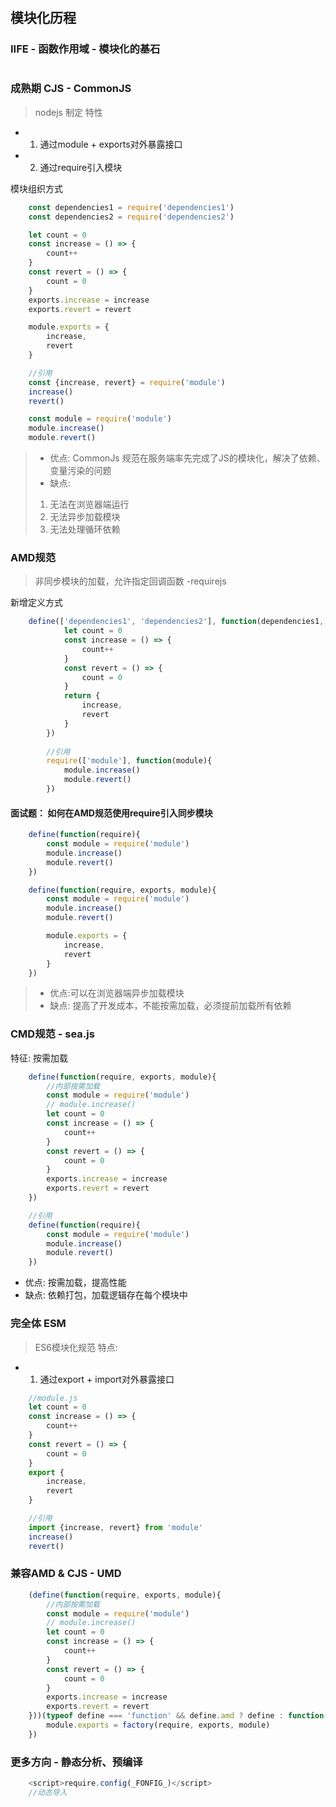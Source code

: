 #

## 模块化历程

### IIFE - 函数作用域 - 模块化的基石

```js

```

### 成熟期 CJS - CommonJS

> nodejs 制定
特性

- 1. 通过module + exports对外暴露接口
- 2. 通过require引入模块

模块组织方式

```js
    const dependencies1 = require('dependencies1')
    const dependencies2 = require('dependencies2')

    let count = 0
    const increase = () => {
        count++
    }
    const revert = () => {
        count = 0
    }
    exports.increase = increase
    exports.revert = revert

    module.exports = {
        increase,
        revert
    }

    //引用
    const {increase, revert} = require('module')
    increase()
    revert()

    const module = require('module')
    module.increase()
    module.revert()
```

> - 优点:
>CommonJs 规范在服务端率先完成了JS的模块化，解决了依赖、变量污染的问题
> - 缺点:
>
> 1. 无法在浏览器端运行
> 2. 无法异步加载模块
> 3. 无法处理循环依赖

### AMD规范

> 非同步模块的加载，允许指定回调函数 -requirejs

新增定义方式

```js
    define(['dependencies1', 'dependencies2'], function(dependencies1, dependencies2){
            let count = 0
            const increase = () => {
                count++
            }
            const revert = () => {
                count = 0
            }
            return {
                increase,
                revert
            }
        })
    
        //引用
        require(['module'], function(module){
            module.increase()
            module.revert()
        })
```

#### 面试题： 如何在AMD规范使用require引入同步模块

```js
    define(function(require){
        const module = require('module')
        module.increase()
        module.revert()
    })

    define(function(require, exports, module){
        const module = require('module')
        module.increase()
        module.revert()

        module.exports = {
            increase,
            revert
        }
    })
```

> - 优点:可以在浏览器端异步加载模块
> - 缺点: 提高了开发成本，不能按需加载，必须提前加载所有依赖

### CMD规范 - sea.js

特征: 按需加载

```js
    define(function(require, exports, module){
        //内部按需加载
        const module = require('module')
        // module.increase()
        let count = 0
        const increase = () => {
            count++
        }
        const revert = () => {
            count = 0
        }
        exports.increase = increase
        exports.revert = revert
    })

    //引用
    define(function(require){
        const module = require('module')
        module.increase()
        module.revert()
    })
```

- 优点: 按需加载，提高性能
- 缺点: 依赖打包，加载逻辑存在每个模块中

### 完全体 ESM

> ES6模块化规范
> 特点:

- 1. 通过export + import对外暴露接口

```js
    //module.js
    let count = 0
    const increase = () => {
        count++
    }
    const revert = () => {
        count = 0
    }
    export {
        increase,
        revert
    }

    //引用
    import {increase, revert} from 'module'
    increase()
    revert()
```

### 兼容AMD & CJS - UMD

```js
    (define(function(require, exports, module){
        //内部按需加载
        const module = require('module')
        // module.increase()
        let count = 0
        const increase = () => {
            count++
        }
        const revert = () => {
            count = 0
        }
        exports.increase = increase
        exports.revert = revert
    }))(typeof define === 'function' && define.amd ? define : function(factory){
        module.exports = factory(require, exports, module)
    })
```

### 更多方向 - 静态分析、预编译

```js
    <script>require.config(_FONFIG_)</script>
    //动态导入
```

